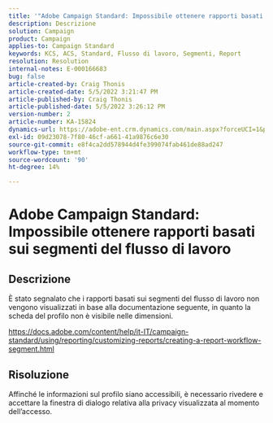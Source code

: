 ```yaml
---
title: '"Adobe Campaign Standard: Impossibile ottenere rapporti basati sui segmenti del flusso di lavoro'
description: Descrizione
solution: Campaign
product: Campaign
applies-to: Campaign Standard
keywords: KCS, ACS, Standard, Flusso di lavoro, Segmenti, Report
resolution: Resolution
internal-notes: E-000166683
bug: false
article-created-by: Craig Thonis
article-created-date: 5/5/2022 3:21:47 PM
article-published-by: Craig Thonis
article-published-date: 5/5/2022 3:26:12 PM
version-number: 2
article-number: KA-15824
dynamics-url: https://adobe-ent.crm.dynamics.com/main.aspx?forceUCI=1&pagetype=entityrecord&etn=knowledgearticle&id=9599cb0f-87cc-ec11-a7b5-6045bd00d995
exl-id: 09d23078-7f80-46cf-a661-41a9876c6e30
source-git-commit: e8f4ca2dd578944d4fe399074fab461de88ad247
workflow-type: tm+mt
source-wordcount: '90'
ht-degree: 14%

---
```


# Adobe Campaign Standard: Impossibile ottenere rapporti basati sui segmenti del flusso di lavoro

## Descrizione


È stato segnalato che i rapporti basati sui segmenti del flusso di lavoro non vengono visualizzati in base alla documentazione seguente, in quanto la scheda del profilo non è visibile nelle dimensioni.

https://docs.adobe.com/content/help/it-IT/campaign-standard/using/reporting/customizing-reports/creating-a-report-workflow-segment.html


## Risoluzione


Affinché le informazioni sul profilo siano accessibili, è necessario rivedere e accettare la finestra di dialogo relativa alla privacy visualizzata al momento dell’accesso.
